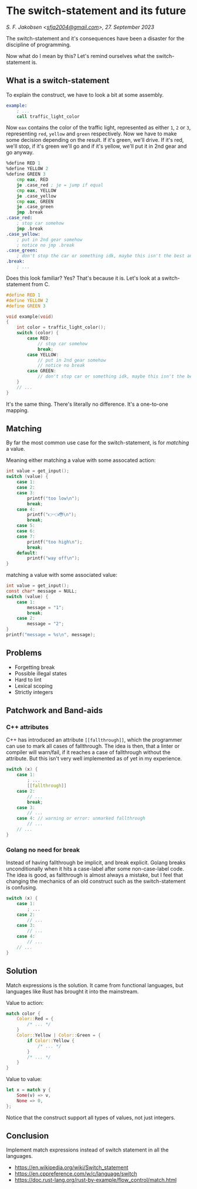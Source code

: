 
# The switch-statement and its future

*S. F. Jakobsen &lt;sfja2004@gmail.com&gt;, 27. September 2023*

The switch-statement and it's consequences have been a disaster for the discipline of programming.

Now what do I mean by this? Let's remind ourselves what the switch-statement is.

## What is a switch-statement

To explain the construct, we have to look a bit at some assembly.

```asm
example:
    ; ...
    call traffic_light_color
```
Now `eax` contains the color of the traffic light, represented as either `1`, `2` or `3`, representing `red`, `yellow` and `green` respectively.
Now we have to make some decision depending on the result.
If it's green, we'll drive. If it's red, we'll stop, if it's green we'll go and if it's yellow, we'll put it in 2nd gear and go anyway.
```asm
%define RED 1
%define YELLOW 2
%define GREEN 3
    cmp eax, RED
    je .case_red ; je = jump if equal
    cmp eax, YELLOW
    je .case_yellow
    cmp eax, GREEN
    je .case_green
    jmp .break
.case_red:
    ; stop car somehow
    jmp .break
.case_yellow:
    ; put in 2nd gear somehow
    ; notice no jmp .break
.case_green:
    ; don't stop the car or something idk, maybe this isn't the best analogy
.break:
    ; ...
```
Does this look familiar? Yes? That's because it is.
Let's look at a switch-statement from C.
```c
#define RED 1
#define YELLOW 2
#define GREEN 3

void example(void)
{
    int color = traffic_light_color();
    switch (color) {
        case RED:
            // stop car somehow
            break;
        case YELLOW:
            // put in 2nd gear somehow
            // notice no break
        case GREEN:
            // don't stop car or something idk, maybe this isn't the best analogy
    }
    // ...
}
```

It's the same thing. There's literally no difference.
It's a one-to-one mapping.

## Matching

By far the most common use case for the switch-statement, is for *matching* a value.

Meaning either matching a value with some assocated action:

```c
int value = get_input();
switch (value) {
    case 1:    
    case 2:    
    case 3:
        printf("too low\n");
        break;
    case 4:
        printf("👉👈😳\n");
        break;
    case 5:    
    case 6:    
    case 7:
        printf("too high\n");
        break;
    default:
        printf("way off\n");
}
```

matching a value with some associated value:
```c
int value = get_input();
const char* message = NULL;
switch (value) {
    case 1:
        message = "1";
        break;
    case 2:
        message = "2";
}
printf("message = %s\n", message);
```

## Problems

- Forgetting break
- Possible illegal states
- Hard to lint
- Lexical scoping
- Strictly integers

## Patchwork and Band-aids

### C++ attributes

C++ has introduced an attribute `[[fallthrough]]`, which the programmer can use to mark all cases of fallthrough.
The idea is then, that a linter or compiler will warn/fail, if it reaches a case of fallthrough without the attribute.
But this isn't very well implemented as of yet in my experience.

```c++
switch (x) {
    case 1:
        ; ...
        [[fallthrough]]
    case 2:
        // ...
        break;
    case 3:
        // ...
    case 4: // warning or error: unmarked fallthrough
        // ...
    // ...
}
```

### Golang no need for break

Instead of having fallthrough be implicit, and break explicit. Golang breaks unconditionally when it hits a case-label after some non-case-label code.
The idea is good, as fallthrough is almost always a mistake, but I feel that changing the mechanics of an old construct such as the switch-statement is confusing.

```go
switch (x) {
    case 1:
        ; ...
    case 2:
        // ...
    case 3:
        // ...
    case 4:
        // ...
    // ...
}
```

## Solution

Match expressions is the solution. It came from functional languages, but languages like Rust has brought it into the mainstream.

Value to action:
```rs
match color {
    Color::Red = {
        /* ... */
    }
    Color::Yellow | Color::Green = {
        if Color::Yellow {
            /* ... */
        }
        /* ... */
    }
}
```

Value to value:
```rs
let x = match y {
    Some(v) => v,
    None => 0,
};
```

Notice that the construct support all types of values, not just integers.

## Conclusion

Implement match expressions instead of switch statement in all the languages.

- https://en.wikipedia.org/wiki/Switch_statement
- https://en.cppreference.com/w/c/language/switch
- https://doc.rust-lang.org/rust-by-example/flow_control/match.html
